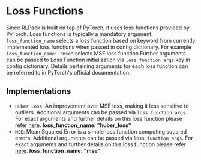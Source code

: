 # Loss Functions

Since RLPack is built on top of PyTorch, it uses loss functions provided by PyTorch. Loss functions is typically a 
mandatory argument. `loss_function_name` selects a loss function based on keyword from currently implemented loss 
functions when passed in config dictionary. For example `loss_function_name: "mse"` selects MSE loss function Further 
arguments can be passed to Loss Function initialization via `loss_function_args` key in config dictionary. Details 
pertaining arguments for each loss function can be referred to in PyTorch's official documentation.

## Implementations

- `Huber Loss`: An improvement over MSE loss, making it less sensitive to outliers. Additional arguments can be
passed via `loss_function_args`. For exact arguments and further details on this loss function please refer 
[here](https://pytorch.org/docs/stable/generated/torch.nn.HuberLoss.html). **loss_function_name: "huber_loss"** 
- `MSE`: Mean Squared Error is a simple loss function computing squared errors. Additional arguments can be
passed via `loss_function_args`. For exact arguments and further details on this loss function please refer
[here](https://pytorch.org/docs/stable/generated/torch.nn.MSELoss.html). **loss_function_name: "mse"**
